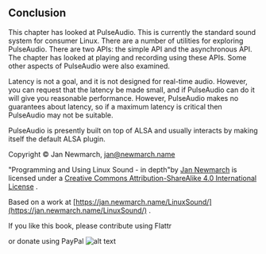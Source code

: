 
##  Conclusion


This chapter has looked at PulseAudio. This is currently the standard sound
      system for consumer Linux. There are a number of utilities for exploring PulseAudio.
      There are two APIs: the simple API and the asynchronous API. The chapter has looked
      at playing and recording using these APIs. Some other aspects of PulseAudio were also
      examined.


Latency is not a goal, and it is not designed for real-time audio.
      However, you can request that the latency be made small, and if PulseAudio
      can do it will give you reasonable performance. However, PulseAudio makes
      no guarantees about latency, so if a maximum latency is critical then PulseAudio
      may not be suitable.


PulseAudio is presently built on top of ALSA and usually interacts by making
      itself the default ALSA plugin.


Copyright © Jan Newmarch, jan@newmarch.name





"Programming and Using Linux Sound - in depth"by [Jan Newmarch](https://jan.newmarch.name) is licensed under a [Creative Commons Attribution-ShareAlike 4.0 International License](http://creativecommons.org/licenses/by-sa/4.0/) .


Based on a work at [https://jan.newmarch.name/LinuxSound/](https://jan.newmarch.name/LinuxSound/) .


If you like this book, please contribute using Flattr


or donate using PayPal
![alt text](https://www.paypalobjects.com/WEBSCR-640-20110401-1/en_AU/i/scr/pixel.gif)